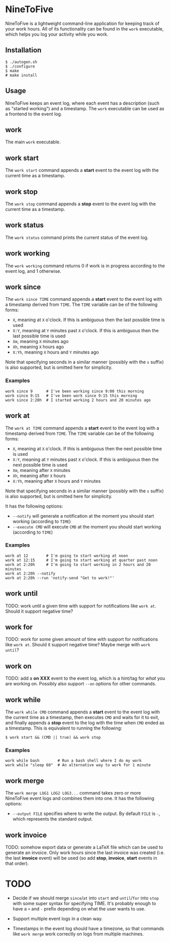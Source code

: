 
NineToFive
==========

NineToFive is a lightweight command-line application for keeping track of your
work hours. All of its functionality can be found in the `work` executable,
which helps you log your activity while you work.

Installation
------------
```
$ ./autogen.sh
$ ./configure
$ make
# make install
```

Usage
-----
NineToFive keeps an event log, where each event has a description (such as
"started working") and a timestamp. The `work` executable can be used as a
frontend to the event log.

work
----
The main `work` executable.

work start
----------
The `work start` command appends a **start** event to the event log with the
current time as a timestamp.

work stop
---------
The `work stop` command appends a **stop** event to the event log with the
current time as a timestamp.

work status
-----------
The `work status` command prints the current status of the event log.

work working
-----------
The `work working` command returns 0 if work is in progress according to the
event log, and 1 otherwise.

work since
----------
The `work since TIME` command appends a **start** event to the event log with a
timestamp derived from `TIME`. The `TIME` variable can be of the following
forms:

- `X`, meaning at `X` o'clock. If this is ambiguous then the last possible time is used
- `X:Y`, meaning at `Y` minutes past `X` o'clock. If this is ambiguous then the last possible time is used
- `Xm`, meaning `X` minutes ago
- `Xh`, meaning `X` hours ago
- `X:Yh`, meaning `X` hours and `Y` minutes ago

Note that specifying seconds in a similar manner (possibly with the `s` suffix)
is also supported, but is omitted here for simplicity.

### Examples
```
work since 9      # I've been working since 9:00 this morning
work since 9:15   # I've been work since 9:15 this morning
work since 2:20h  # I started working 2 hours and 20 minutes ago
```

work at
-------
The `work at TIME` command appends a **start** event to the event log with a
timestamp derived from `TIME`. The `TIME` variable can be of the following
forms:

- `X`, meaning at `X` o'clock. If this is ambiguous then the next possible time is used
- `X:Y`, meaning at `Y` minutes past `X` o'clock. If this is ambiguous then the next possible time is used
- `Xm`, meaning after `X` minutes
- `Xh`, meaning after `X` hours
- `X:Yh`, meaning after `X` hours and `Y` minutes

Note that specifying seconds in a similar manner (possibly with the `s` suffix)
is also supported, but is omitted here for simplicity.

It has the following options:

- `--notify` will generate a notification at the moment you should start working (according to `TIME`)
- `--execute CMD` will execute `CMD` at the moment you should start working (according to `TIME`)

### Examples
```
work at 12        # I'm going to start working at noon
work at 12:15     # I'm going to start working at quarter past noon
work at 2:20h     # I'm going to start working in 2 hours and 20 minutes
work at 2:20h --notify
work at 2:20h --run 'notify-send "Get to work!"'
```

work until
----------
TODO: work until a given time with support for notifications like `work at`. Should it support negative time?

work for
--------
TODO: work for some given amount of time with support for notifications like `work at`. Should it support negative time? Maybe merge with `work until`?

work on
-------
TODO: add a **on XXX** event to the event log, which is a hint/tag for *what* you are working on. Possibly also support `--on` options for other commands.

work while
----------
The `work while CMD` command appends a **start** event to the event log with the
current time as a timestamp, then executes `CMD` and waits for it to exit, and
finally appends a **stop** event to the log with the time when `CMD` ended as a
timestamp. This is equivalent to running the following:

```
$ work start && (CMD || true) && work stop
```

### Examples
```
work while bash        # Run a bash shell where I do my work
work while "sleep 60"  # An alternative way to work for 1 minute
```

work merge
----------
The ```work merge LOG1 LOG2 LOG3...``` command takes zero or more NineToFive
event logs and combines them into one. It has the following options:

- `--output FILE` specifies where to write the output. By default `FILE` is `-`, which represents the standard output.

work invoice
------------
TODO: somehow export data or generate a LaTeX file which can be used to generate an invoice. Only work hours since the last invoice was created (i.e. the last **invoice** event) will be used (so add **stop**, **invoice**, **start** events in that order).

TODO
====

- Decide if we should merge `since`/`at` into `start` and `until`/`for` into
  `stop` with some super syntax for specifying TIME. It's probably enough to
  have a `+` and `-` prefix depending on what the user wants to use.

- Support multiple event logs in a clean way.

- Timestamps in the event log should have a timezone, so that commands like
  `work merge` work correctly on logs from multiple machines.

